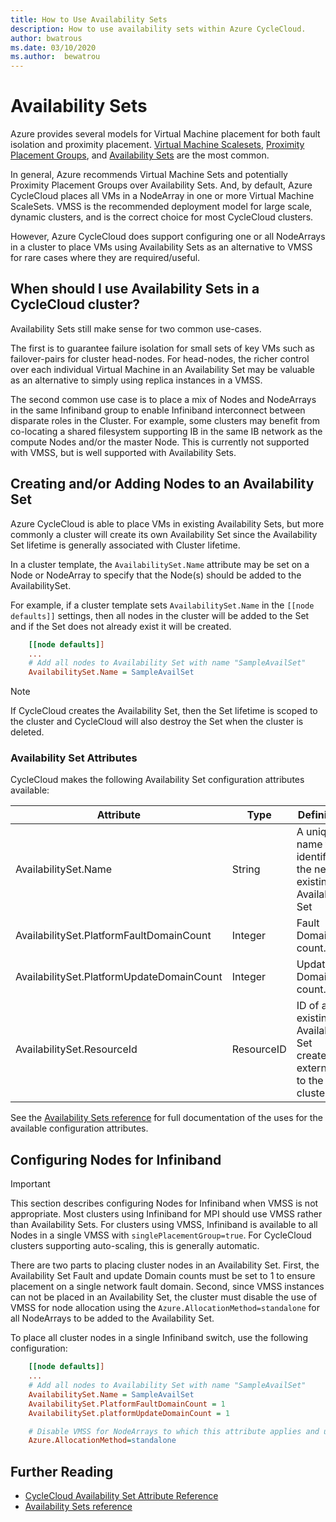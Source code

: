 ```yaml
---
title: How to Use Availability Sets
description: How to use availability sets within Azure CycleCloud.
author: bwatrous
ms.date: 03/10/2020
ms.author:  bewatrou
---
```


# Availability Sets

Azure provides several models for Virtual Machine placement for both fault isolation and proximity placement.  [Virtual Machine Scalesets](https://docs.microsoft.com/azure/virtual-machine-scale-sets/overview), [Proximity Placement Groups](https://docs.microsoft.com/azure/virtual-machines/linux/co-location?ocid=AID754288&wt.mc_id=azfr-c9-dbrown&wt.mc_id=CFID0493), and [Availability Sets](https://docs.microsoft.com/azure/virtual-machines/windows/manage-availability#configure-multiple-virtual-machines-in-an-availability-set-for-redundancy) are the most common.

In general, Azure recommends Virtual Machine Sets and potentially Proximity Placement Groups over Availability Sets.  And, by default, Azure CycleCloud places all VMs in a NodeArray in one or more Virtual Machine ScaleSets. VMSS is the recommended deployment model for large scale, dynamic clusters, and is the correct choice for most CycleCloud clusters.

However, Azure CycleCloud does support configuring one or all NodeArrays in a cluster to place VMs using Availability Sets as an alternative to VMSS for rare cases where they are required/useful.

## When should I use Availability Sets in a CycleCloud cluster?

Availability Sets still make sense for two common use-cases.  

The first is to guarantee failure isolation for small sets of key VMs such as failover-pairs for cluster head-nodes.  For head-nodes, the richer control over each individual Virtual Machine in an Availability Set may be valuable as an alternative to simply using replica instances in a VMSS.

The second common use case is to place a mix of Nodes and NodeArrays in the same Infiniband group to enable Infiniband interconnect between disparate roles in the Cluster. For example, some clusters may benefit from co-locating a shared filesystem supporting IB in the same IB network as the compute Nodes and/or the master Node. This is currently not supported with VMSS, but is well supported with Availability Sets.

## Creating and/or Adding Nodes to an Availability Set

Azure CycleCloud is able to place VMs in existing Availability Sets, but more commonly a cluster will create its own Availability Set since the Availability Set lifetime is generally associated with Cluster lifetime.

In a cluster template, the `AvailabilitySet.Name` attribute may be set on a Node or NodeArray to specify that the Node(s) should be added to the AvailabilitySet.

For example, if a cluster template sets `AvailabilitySet.Name` in the `[[node defaults]]` settings, then all nodes in the cluster will be added to the Set and if the Set does not already exist it will be created.

```ini
    [[node defaults]]
    ...
    # Add all nodes to Availability Set with name "SampleAvailSet"
    AvailabilitySet.Name = SampleAvailSet
```

> [!NOTE]
> If CycleCloud creates the Availability Set, then the Set lifetime is scoped to the cluster and CycleCloud will also destroy the Set when the cluster is deleted.

### Availability Set Attributes

CycleCloud makes the following Availability Set configuration attributes available:

Attribute | Type | Definition
------ | ----- | ----------
AvailabilitySet.Name | String | A unique name that identifies the new or existing Availability Set
AvailabilitySet.PlatformFaultDomainCount | Integer | Fault Domain count.
AvailabilitySet.PlatformUpdateDomainCount | Integer | Update Domain count.
AvailabilitySet.ResourceId | ResourceID | ID of an existing Availability Set created externally to the cluster

See the [Availability Sets reference](https://docs.microsoft.com/rest/api/compute/availabilitysets/createorupdate#request-body) for full documentation of the uses for the available configuration attributes.

## Configuring Nodes for Infiniband

> [!IMPORTANT]
> This section describes configuring Nodes for Infiniband when VMSS is not appropriate.
> Most clusters using Infiniband for MPI should use VMSS rather than Availability Sets.  For clusters using VMSS, Infiniband is available to all Nodes in a single VMSS with `singlePlacementGroup=true`.  For CycleCloud clusters supporting auto-scaling, this is generally automatic.

There are two parts to placing cluster nodes in an Availability Set. First, the Availability Set Fault and update Domain counts must be set to 1 to ensure placement on a single network fault domain. Second, since VMSS instances can not be placed in an Availability Set, the cluster must disable the use of VMSS for node allocation using the `Azure.AllocationMethod=standalone` for all NodeArrays to be added to the Availability Set.

To place all cluster nodes in a single Infiniband switch, use the following configuration:

```ini
    [[node defaults]]
    ...
    # Add all nodes to Availability Set with name "SampleAvailSet"
    AvailabilitySet.Name = SampleAvailSet
    AvailabilitySet.PlatformFaultDomainCount = 1
    AvailabilitySet.platformUpdateDomainCount = 1

    # Disable VMSS for NodeArrays to which this attribute applies and use individual VM allocation
    Azure.AllocationMethod=standalone
```

## Further Reading

* [CycleCloud Availability Set Attribute Reference](../cluster-references/node-nodearray-reference.md)
* [Availability Sets reference](https://docs.microsoft.com/rest/api/compute/availabilitysets/createorupdate#request-body)